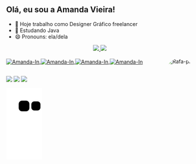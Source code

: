 ## Olá, eu sou a Amanda Vieira!

- 🔭 Hoje trabalho como Designer Gráfico freelancer
- 🌱 Estudando Java
- 😄 Pronouns: ela/dela

<div align="center">
  <a href="https://github.com/Amandavsnts">
  <img height="120em" src="https://github-readme-stats.vercel.app/api?username=Amandavsnts&show_icons=true&theme=radical&include_all_commits=true&count_private=true"/>
  <img height="120em" src="https://github-readme-stats.vercel.app/api/top-langs/?username=Amandavsnts&layout=compact&langs_count=7&theme=radical"/>
</div>

</div>
<div style="display: inline_block"><br>
  <img align="center" alt="Amanda-In" height="30" width="40" src="https://cdn.jsdelivr.net/gh/devicons/devicon/icons/java/java-original-wordmark.svg">
  <img align="center" alt="Amanda-In" height="30" width="30" src="https://seeklogo.com/images/C/corel-draw-2020-logo-270FEE465B-seeklogo.com.png">
  <img align="center" alt="Amanda-In" height="30" width="40" src="https://cdn.jsdelivr.net/gh/devicons/devicon/icons/illustrator/illustrator-plain.svg">
  <img align="center" alt="Amanda-In" height="30" width="40" src="https://cdn.jsdelivr.net/gh/devicons/devicon/icons/javascript/javascript-original.svg">
  <img align="right" alt="Rafa-pic" height="150" style="border-radius:50px;" src="https://picrew.me/shareImg/org/202207/338224_W9PqKLKi.png">
</div>

##

<div> 
  <a href="https://instagram.com/amandavsnts" target="_blank"><img src="https://img.shields.io/badge/-Instagram-%23E4405F?style=for-the-badge&logo=instagram&logoColor=white" target="_blank"></a>
  <a href = "mailto:amandasrgrf@gmail.com"><img src="https://img.shields.io/badge/Gmail-D14836?style=for-the-badge&logo=gmail&logoColor=white"></a>
  <a href="https://www.linkedin.com/in/amandavsnts" target="_blank"><img src="https://img.shields.io/badge/-LinkedIn-%230077B5?style=for-the-badge&logo=linkedin&logoColor=white" target="_blank"></a> 
 </div>
 
 <div>
 
 ![snake gif](https://github.com/Amandavsnts/Amandavsnts/blob/output/github-contribution-grid-snake.svg)
 
</div>
